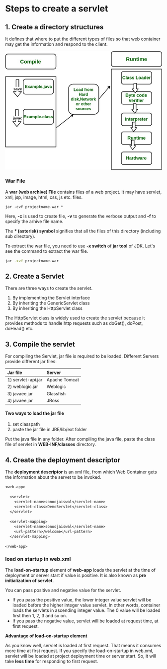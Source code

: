 # Steps to create a servlet

## 1. Create a directory structures

It defines that where to put the different types of files so that web container may get the information and respond to the client.

![](../.gitbook/assets/image%20%289%29.png)

### War File

 A **war \(web archive\) File** contains files of a web project. It may have servlet, xml, jsp, image, html, css, js etc. files. 

```markup
jar -cvf projectname.war *  
```

Here, **-c** is used to create file, **-v** to generate the verbose output and **-f** to specify the arhive file name.

The **\* \(asterisk\) symbol** signifies that all the files of this directory \(including sub directory\).

 To extract the war file, you need to use **-x switch** of **jar tool** of JDK. Let's see the command to extract the war file.

```bash
jar -xvf projectname.war  
```

## 2. Create a Servlet

 There are three ways to create the servlet.

1. By implementing the Servlet interface
2. By inheriting the GenericServlet class
3. By inheriting the HttpServlet class

The HttpServlet class is widely used to create the servlet because it provides methods to handle http requests such as doGet\(\), doPost, doHead\(\) etc.

## 3. Compile the servlet

For compiling the Servlet, jar file is required to be loaded. Different Servers provide different jar files:

| Jar file | Server |
| :--- | :--- |
| 1\) servlet-api.jar | Apache Tomcat |
| 2\) weblogic.jar | Weblogic |
| 3\) javaee.jar | Glassfish |
| 4\) javaee.jar | JBoss |

#### Two ways to load the jar file

1. set classpath
2. paste the jar file in JRE/lib/ext folder

Put the java file in any folder. After compiling the java file, paste the class file of servlet in **WEB-INF/classes** directory.

## 4. Create the deployment descriptor

 The **deployment descriptor** is an xml file, from which Web Container gets the information about the servet to be invoked.

```markup
<web-app>  
  
  <servlet>  
    <servlet-name>sonoojaiswal</servlet-name>  
    <servlet-class>DemoServlet</servlet-class>  
  </servlet>  
  
  <servlet-mapping>  
    <servlet-name>sonoojaiswal</servlet-name>  
    <url-pattern>/welcome</url-pattern>  
  </servlet-mapping>  
  
</web-app>  
```

### load on startup in web.xml

The **load-on-startup** element of **web-app** loads the servlet at the time of deployment or server start if value is positive. It is also known as **pre initialization of servlet**.

You can pass positive and negative value for the servlet. 

* If you pass the positive value, the lower integer value servlet will be loaded before the higher integer value servlet. In other words, container loads the servlets in ascending integer value. The 0 value will be loaded first then 1, 2, 3 and so on.
* If you pass the negative value, servlet will be loaded at request time, at first request.

**Advantage of load-on-startup element**

As you know well, servlet is loaded at first request. That means it consumes more time at first request. If you specify the load-on-startup in web.xml, servlet will be loaded at project deployment time or server start. So, it will take **less time** for responding to first request.


